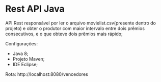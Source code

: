 # Rest API Java

API Rest responsável por ler o arquivo movielist.csv(presente dentro do projeto) e obter o produtor com maior intervalo entre dois prêmios consecutivos, e o que
obteve dois prêmios mais rápido;

Configurações:
- Java 8;
- Projeto Maven;
- IDE Eclipse;

Rota:
http://localhost:8080/vencedores
